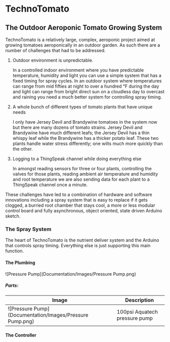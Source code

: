 # TechnoTomato
## The Outdoor Aeroponic Tomato Growing System
TechnoTomato is a relatively large, complex, aeroponic project aimed at growing tomatoes aeroponically in an outdoor garden.  As such there are a number of challenges that had to be addressed. 

1. Outdoor environment is unpredictable.

   In a controlled indoor environment where you have predictable temperature, humidity and light you can use a simple system that has a fixed timing for spray cycles.  In an outdoor system where temperatures can range from mid fifties at night to over a hundred ℉ during the day and light can range from bright direct sun on a cloudless day to overcast and raining you need a much better system for controlling spray timing.
2. A whole bunch of different types of tomato plants that have unique needs

   I only have Jersey Devil and Brandywine tomatoes in the system now but there are many dozens of tomato strains.  Jersey Devil and Brandywine have much different leafs; the Jersey Devil has a thin whispy leaf while the Brandywine has a thicker potato leaf.  These two plants handle water stress differently; one wilts much more quickly than the other.  
3. Logging to a ThingSpeak channel while doing everything else
   
   In amongst reading sensors for three or four plants, controlling the valves for those plants, reading ambient air temperature and humidity and root temperature we are also sending data for each plant to a ThingSpeak channel once a minute.

These challenges have led to a combination of hardware and software innovations including a spray system that is easy to replace if it gets clogged, a burried root chamber that stays cool, a more or less modular control board and fully asynchronous, object oriented, state driven Arduino sketch.
### The Spray System
The heart of TechnoTomato is the nutrient deliver system and the Arduino that controls spray timing.  Everything else is just supporting this main function.
#### The Plumbing
![Pressure Pump](Documentation/Images/Pressure Pump.png)
##### Parts:
| Image | Description |
| --- | --- |
| ![Pressure Pump](Documentation/Images/Pressure Pump.png) | 100psi Aquatech pressure pump |

#### The Controller

